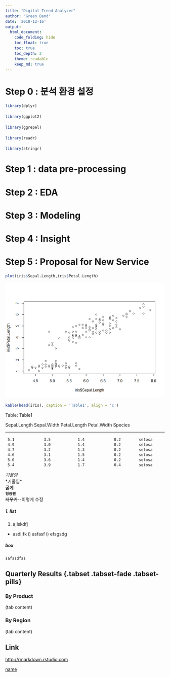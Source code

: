```yaml
---
title: "Digital Trend Analyzer"
author: "Green Band"
date: '2018-12-16'
output:
  html_document:
    code_folding: hide
    toc_float: true
    toc: true
    toc_depth: 2
    theme: readable
    keep_md: true
---
```











# Step 0 : 분석 환경 설정




```r
library(dplyr)

library(ggplot2)

library(ggrepel)

library(readr)

library(stringr)
```

# Step 1 : data pre-processing

# Step 2 : EDA

# Step 3 : Modeling

# Step 4 : Insight

# Step 5 : Proposal for New Service



```r
plot(iris$Sepal.Length,iris$Petal.Length)
```

![Image1](Digital_Trend_Analyzer_report_files/figure-html/unnamed-chunk-3-1.png)


```r
kable(head(iris), caption = 'Table1', align = 'c')
```



Table: Table1

 Sepal.Length    Sepal.Width    Petal.Length    Petal.Width    Species 
--------------  -------------  --------------  -------------  ---------
     5.1             3.5            1.4             0.2        setosa  
     4.9             3.0            1.4             0.2        setosa  
     4.7             3.2            1.3             0.2        setosa  
     4.6             3.1            1.5             0.2        setosa  
     5.0             3.6            1.4             0.2        setosa  
     5.4             3.9            1.7             0.4        setosa  


*기울임*  
\*기울임*    
**굵게**  
**`형광펜`**  
~~지우기~~--이렇게 수정 

##### 1. list
  1. a;lskdfj
  + asdl;fk
      i) asfasf
      i) efsgsdg
        
##### box
    safasdfas  

## Quarterly Results {.tabset .tabset-fade .tabset-pills}

### By Product

(tab content)

### By Region

(tab content)

## Link
<http://rmarkdown.rstudio.com>

[name](http://rmarkdown.rstudio.com)
